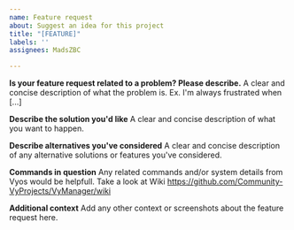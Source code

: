 ```yaml
---
name: Feature request
about: Suggest an idea for this project
title: "[FEATURE]"
labels: ''
assignees: MadsZBC

---
```


**Is your feature request related to a problem? Please describe.**
A clear and concise description of what the problem is. Ex. I'm always frustrated when [...]

**Describe the solution you'd like**
A clear and concise description of what you want to happen.

**Describe alternatives you've considered**
A clear and concise description of any alternative solutions or features you've considered.

**Commands in question**
Any related commands and/or system details from Vyos would be helpfull. Take a look at Wiki https://github.com/Community-VyProjects/VyManager/wiki


**Additional context**
Add any other context or screenshots about the feature request here.
